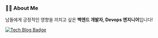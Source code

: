 ### 👨‍💻 About Me
남들에게 긍정적인 영향을 끼치고 싶은 **백엔드 개발자, Devops 엔지니어**입니다!

<div>
  
  [![Tech Blog Badge](http://img.shields.io/badge/-Tech%20blog-black?style=flat-square&logo=github&link=https://jaeseongdev.github.io/)](https://jaeseongdev.github.io/)

</div>
